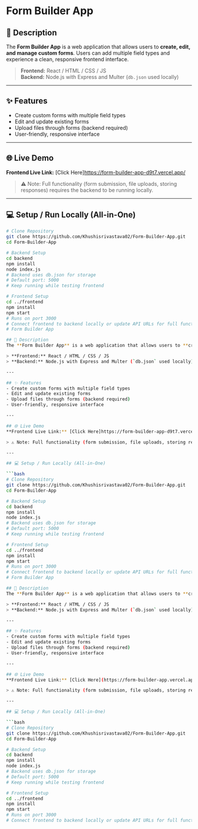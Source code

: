 # Form Builder App

## 🚀 Description
The **Form Builder App** is a web application that allows users to **create, edit, and manage custom forms**. Users can add multiple field types and experience a clean, responsive frontend interface.  

> **Frontend:** React / HTML / CSS / JS  
> **Backend:** Node.js with Express and Multer (`db.json` used locally)  

---

## ✨ Features
- Create custom forms with multiple field types  
- Edit and update existing forms  
- Upload files through forms (backend required)  
- User-friendly, responsive interface  

---

## 🌐 Live Demo
**Frontend Live Link:** [Click Here]https://form-builder-app-d9t7.vercel.app/

> ⚠️ Note: Full functionality (form submission, file uploads, storing responses) requires the backend to be running locally.  

---

## 💻 Setup / Run Locally (All-in-One)

```bash
# Clone Repository
git clone https://github.com/Khushisrivastava02/Form-Builder-App.git
cd Form-Builder-App

# Backend Setup
cd backend
npm install
node index.js
# Backend uses db.json for storage
# Default port: 5000
# Keep running while testing frontend

# Frontend Setup
cd ../frontend
npm install
npm start
# Runs on port 3000
# Connect frontend to backend locally or update API URLs for full functionality
# Form Builder App

## 🚀 Description
The **Form Builder App** is a web application that allows users to **create, edit, and manage custom forms**. Users can add multiple field types and experience a clean, responsive frontend interface.  

> **Frontend:** React / HTML / CSS / JS  
> **Backend:** Node.js with Express and Multer (`db.json` used locally)  

---

## ✨ Features
- Create custom forms with multiple field types  
- Edit and update existing forms  
- Upload files through forms (backend required)  
- User-friendly, responsive interface  

---

## 🌐 Live Demo
**Frontend Live Link:** [Click Here]https://form-builder-app-d9t7.vercel.app/ 

> ⚠️ Note: Full functionality (form submission, file uploads, storing responses) requires the backend to be running locally.  

---

## 💻 Setup / Run Locally (All-in-One)

```bash
# Clone Repository
git clone https://github.com/Khushisrivastava02/Form-Builder-App.git
cd Form-Builder-App

# Backend Setup
cd backend
npm install
node index.js
# Backend uses db.json for storage
# Default port: 5000
# Keep running while testing frontend

# Frontend Setup
cd ../frontend
npm install
npm start
# Runs on port 3000
# Connect frontend to backend locally or update API URLs for full functionality
# Form Builder App

## 🚀 Description
The **Form Builder App** is a web application that allows users to **create, edit, and manage custom forms**. Users can add multiple field types and experience a clean, responsive frontend interface.  

> **Frontend:** React / HTML / CSS / JS  
> **Backend:** Node.js with Express and Multer (`db.json` used locally)  

---

## ✨ Features
- Create custom forms with multiple field types  
- Edit and update existing forms  
- Upload files through forms (backend required)  
- User-friendly, responsive interface  

---

## 🌐 Live Demo
**Frontend Live Link:** [Click Here](https://form-builder-app.vercel.app)  

> ⚠️ Note: Full functionality (form submission, file uploads, storing responses) requires the backend to be running locally.  

---

## 💻 Setup / Run Locally (All-in-One)

```bash
# Clone Repository
git clone https://github.com/Khushisrivastava02/Form-Builder-App.git
cd Form-Builder-App

# Backend Setup
cd backend
npm install
node index.js
# Backend uses db.json for storage
# Default port: 5000
# Keep running while testing frontend

# Frontend Setup
cd ../frontend
npm install
npm start
# Runs on port 3000
# Connect frontend to backend locally or update API URLs for full functionality
